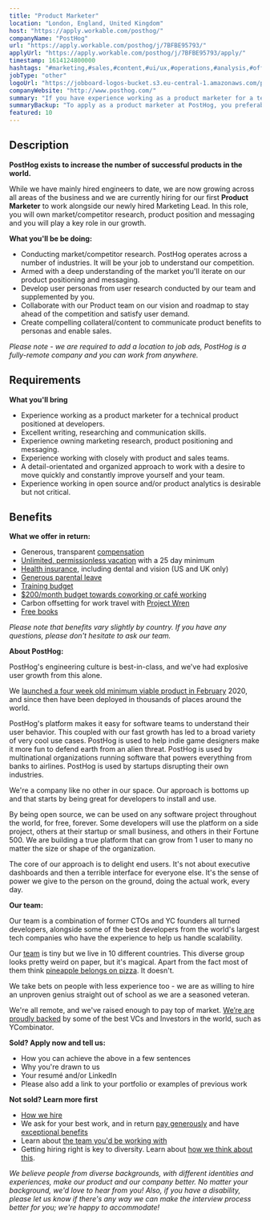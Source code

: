 ```yaml
---
title: "Product Marketer"
location: "London, England, United Kingdom"
host: "https://apply.workable.com/posthog/"
companyName: "PostHog"
url: "https://apply.workable.com/posthog/j/7BFBE95793/"
applyUrl: "https://apply.workable.com/posthog/j/7BFBE95793/apply/"
timestamp: 1614124800000
hashtags: "#marketing,#sales,#content,#ui/ux,#operations,#analysis,#office"
jobType: "other"
logoUrl: "https://jobboard-logos-bucket.s3.eu-central-1.amazonaws.com/posthog"
companyWebsite: "http://www.posthog.com/"
summary: "If you have experience working as a product marketer for a technical product positioned at developers, PostHog is looking for someone with your knowledge."
summaryBackup: "To apply as a product marketer at PostHog, you preferably need to have some knowledge of: #marketing, #sales, #content."
featured: 10
---
```


## Description

**PostHog exists to increase the number of successful products in the world.**

While we have mainly hired engineers to date, we are now growing across all areas of the business and we are currently hiring for our first **Product Marketer** to work alongside our newly hired Marketing Lead. In this role, you will own market/competitor research, product position and messaging and you will play a key role in our growth.

**What you'll be be doing:**

*   Conducting market/competitor research. PostHog operates across a number of industries. It will be your job to understand our competition.
*   Armed with a deep understanding of the market you'll iterate on our product positioning and messaging.
*   Develop user personas from user research conducted by our team and supplemented by you.
*   Collaborate with our Product team on our vision and roadmap to stay ahead of the competition and satisfy user demand.
*   Create compelling collateral/content to communicate product benefits to personas and enable sales.

_Please note - we are required to add a location to job ads, PostHog is a fully-remote company and you can work from anywhere._

## Requirements

**What you'll bring**

*   Experience working as a product marketer for a technical product positioned at developers.
*   Excellent writing, researching and communication skills.
*   Experience owning marketing research, product positioning and messaging.
*   Experience working with closely with product and sales teams.
*   A detail-orientated and organized approach to work with a desire to move quickly and constantly improve yourself and your team.
*   Experience working in open source and/or product analytics is desirable but not critical.

## Benefits

**What we offer in return:**

*   Generous, transparent [compensation](https://posthog.com/handbook/people/compensation)
*   [Unlimited, permissionless vacation](https://posthog.com/handbook/people/time-off) with a 25 day minimum
*   [Health insurance](https://posthog.com/careers#benefits), including dental and vision (US and UK only)
*   [Generous parental leave](https://posthog.com/handbook/people/time-off)
*   [Training budget](https://posthog.com/handbook/people/training)
*   [$200/month budget towards coworking or café working](https://posthog.com/handbook/people/spending-money)
*   Carbon offsetting for work travel with [Project Wren](https://www.wren.co/)
*   [Free books](https://posthog.com/handbook/people/training#books)

_Please note that benefits vary slightly by country. If you have any questions, please don't hesitate to ask our team._

**About PostHog:**

[](https://posthog.com/careers/marketer#about-posthog)

PostHog's engineering culture is best-in-class, and we've had explosive user growth from this alone.

We [launched a four week old minimum viable product in February](https://posthog.com/handbook/company/story) 2020, and since then have been deployed in thousands of places around the world.

PostHog's platform makes it easy for software teams to understand their user behavior. This coupled with our fast growth has led to a broad variety of very cool use cases. PostHog is used to help indie game designers make it more fun to defend earth from an alien threat. PostHog is used by multinational organizations running software that powers everything from banks to airlines. PostHog is used by startups disrupting their own industries.

We're a company like no other in our space. Our approach is bottoms up and that starts by being great for developers to install and use.

By being open source, we can be used on any software project throughout the world, for free, forever. Some developers will use the platform on a side project, others at their startup or small business, and others in their Fortune 500. We are building a true platform that can grow from 1 user to many no matter the size or shape of the organization.

The core of our approach is to delight end users. It's not about executive dashboards and then a terrible interface for everyone else. It's the sense of power we give to the person on the ground, doing the actual work, every day.

**Our team:**

[](https://posthog.com/careers/marketer#our-team)

Our team is a combination of former CTOs and YC founders all turned developers, alongside some of the best developers from the world's largest tech companies who have the experience to help us handle scalability.

Our [team](https://posthog.com/handbook/company/team) is tiny but we live in 10 different countries. This diverse group looks pretty weird on paper, but it's magical. Apart from the fact most of them think [pineapple belongs on pizza](https://twitter.com/PostHogHQ/status/1319583079648923648). It doesn't.

We take bets on people with less experience too - we are as willing to hire an unproven genius straight out of school as we are a seasoned veteran.

We're all remote, and we've raised enough to pay top of market. [We’re are proudly backed](https://posthog.com/handbook/strategy/investors) by some of the best VCs and Investors in the world, such as YCombinator.

**Sold? Apply now and tell us:**

*   How you can achieve the above in a few sentences
*   Why you're drawn to us
*   Your resumé and/or LinkedIn
*   Please also add a link to your portfolio or examples of previous work

[](https://posthog.com/careers/marketer#not-sold-learn-more-first)

**Not sold? Learn more first**

*   [How we hire](https://posthog.com/careers#the-process)
*   We ask for your best work, and in return [pay generously](https://posthog.com/handbook/people/compensation) and have [exceptional benefits](https://posthog.com/careers/#benefits)
*   Learn about [the team you'd be working with](https://posthog.com/handbook/company/team)
*   Getting hiring right is key to diversity. Learn about [how we think about this](https://posthog.com/handbook/company/diversity).

_We believe people from diverse backgrounds, with different identities and experiences, make our product and our company better. No matter your background, we'd love to hear from you! Also, if you have a disability, please let us know if there's any way we can make the interview process better for you; we're happy to accommodate!_
